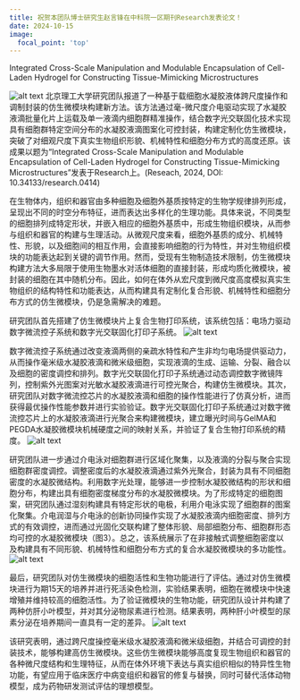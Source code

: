 ```yaml
---
title: 祝贺本团队博士研究生赵言锋在中科院一区期刊Research发表论文！
date: 2024-10-15
image:
  focal_point: 'top'
---
```

Integrated Cross-Scale Manipulation and Modulable Encapsulation of Cell-Laden Hydrogel for Constructing Tissue-Mimicking Microstructures

<!--more-->

![alt text](image.png)
北京理工大学研究团队报道了一种基于载细胞水凝胶液体跨尺度操作和调制封装的仿生微模块构建新方法。该方法通过毫-微尺度介电驱动实现了水凝胶液滴批量化片上运载及单一液滴内细胞群精准操作，结合数字光交联固化技术实现具有细胞群特定空间分布的水凝胶液滴图案化可控封装，构建定制化仿生微模块，突破了对细观尺度下真实生物组织形貌、机械特性和细胞分布方式的高度还原。该成果以题为“Integrated Cross-Scale Manipulation and Modulable Encapsulation of Cell-Laden Hydrogel for Constructing Tissue-Mimicking Microstructures”发表于Research上。(Reseach, 2024, DOI: 10.34133/research.0414)

在生物体内，组织和器官由多种细胞及细胞外基质按特定的生物学规律排列形成，呈现出不同的时空分布特征，进而表达出多样化的生理功能。具体来说，不同类型的细胞排列成特定形状，并嵌入相应的细胞外基质中，形成生物组织模块，从而参与组织和器官的构建与生理活动。从微观尺度来看，细胞外基质的成分、机械特性、形貌，以及细胞间的相互作用，会直接影响细胞的行为特性，并对生物组织模块的功能表达起到关键的调节作用。然而，受现有生物制造技术限制，仿生微模块构建方法大多局限于使用生物墨水对活体细胞的直接封装，形成均质化微模块，被封装的细胞在其中随机分布。因此，如何在体外从宏尺度到微尺度高度模拟真实生物组织的结构特性和功能表达，从而构建具有定制化复合形貌、机械特性和细胞分布方式的仿生微模块，仍是急需解决的难题。

研究团队首先搭建了仿生微模块片上复合生物打印系统，该系统包括：电场力驱动数字微流控子系统和数字光交联固化打印子系统。
![alt text](72d6faf27bd1ab262a980948c0974ea7.png)

数字微流控子系统通过改变液滴两侧的亲疏水特性和产生非均匀电场提供驱动力，从而操作毫米级水凝胶液滴和微米级细胞，实现液滴的生成、运输、分裂、融合以及细胞的密度调控和排列。数字光交联固化打印子系统通过动态调控数字微镜阵列，控制紫外光图案对光敏水凝胶液滴进行可控光聚合，构建仿生微模块。其次，研究团队对数字微流控芯片的水凝胶液滴和细胞的操作性能进行了仿真分析，进而获得最优操作性能参数并进行实验验证。数字光交联固化打印子系统通过对数字微流控芯片上的水凝胶液滴进行光聚合来构建微模块，建立曝光时间与GelMA和PEGDA水凝胶微模块机械硬度之间的映射关系，并验证了复合生物打印系统的精度。
![alt text](568ed198ecbb0197b7cc68f3ca22e21b.png)

研究团队进一步通过介电泳对细胞群进行区域化聚集，以及液滴的分裂与聚合实现细胞群密度调控。调整密度后的水凝胶液滴通过紫外光聚合，封装为具有不同细胞密度的水凝胶微结构。利用数字光处理，能够进一步控制水凝胶微结构的形状和细胞分布，构建出具有细胞密度梯度分布的水凝胶微模块。为了形成特定的细胞图案，研究团队通过湿刻构建具有特定形状的电极，利用介电泳实现了细胞群的图案化聚集。介电润湿与介电泳的创新协同操作实现了水凝胶液滴内细胞密度、排列方式的有效调控，进而通过光固化交联构建了整体形貌、局部细胞分布、细胞群形态均可控的水凝胶微模块（图3）。总之，该系统展示了在非接触式调整细胞密度以及构建具有不同形貌、机械特性和细胞分布方式的复合水凝胶微模块的多功能性。
![alt text](30cebd5dde733ca4669d5da3330efcb9.png)

最后，研究团队对仿生微模块的细胞活性和生物功能进行了评估。通过对仿生微模块进行为期15天的培养并进行死活染色检测，实验结果表明，细胞在微模块中快速增殖并维持较高的细胞活性。为了验证微模块的生物功能，研究团队设计并构建了两种仿肝小叶模型，并对其分泌物尿素进行检测。结果表明，两种肝小叶模型的尿素分泌在培养期间一直具有一定的差异。
![alt text](f1fe1187bc5b454797994e4e9a9ab994.png)

该研究表明，通过跨尺度操控毫米级水凝胶液滴和微米级细胞，并结合可调控的封装技术，能够构建高仿生微模块。这些仿生微模块能够高度复现生物组织和器官的各种微尺度结构和生理特征，从而在体外环境下表达与真实组织相似的特异性生物功能，有望应用于临床医疗中病变组织和器官的修复与替换，同时可替代活体动物模型，成为药物研发测试评估的理想模型。